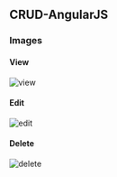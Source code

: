 ## CRUD-AngularJS


### Images

#### View

![view](https://user-images.githubusercontent.com/23442723/50055964-c937e700-017b-11e9-895c-8974455a7492.PNG)

#### Edit
![edit](https://user-images.githubusercontent.com/23442723/50055963-c89f5080-017b-11e9-959e-2c283731a7c7.PNG)

#### Delete
![delete](https://user-images.githubusercontent.com/23442723/50055965-c9d07d80-017b-11e9-92c3-97de5329b2bb.PNG)

